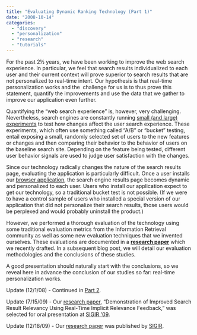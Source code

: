```yaml
---
title: "Evaluating Dynamic Ranking Technology (Part 1)"
date: "2008-10-14"
categories: 
  - "discovery"
  - "personalization"
  - "research"
  - "tutorials"
---
```


For the past 2½ years, we have been working to improve the web search experience. In particular, we feel that search results individualized to each user and their current context will prove superior to search results that are not personalized to real-time intent. Our hypothesis is that real-time personalization works and the  challenge for us is to thus prove this statement, quantify the improvements and use the data that we gather to improve our application even further.

Quantifying the “web search experience” is, however, very challenging. Nevertheless, search engines are constantly running [small (and large) experiments](http://googleblog.blogspot.com/2008/08/search-experiments-large-and-small.html) to test how changes affect the user search experience. These experiments, which often use something called “A/B” or “bucket” testing, entail exposing a small, randomly selected set of users to the new features or changes and then comparing their behavior to the behavior of users on the baseline search site. Depending on the feature being tested, different user behavior signals are used to judge user satisfaction with the changes.

Since our technology radically changes the nature of the search results page, evaluating the application is particularly difficult. Once a user installs our [browser application](http://www.surfcanyon.com/extension.jsp), the search engine results page becomes dynamic and personalized to each user. Users who install our application expect to get our technology, so a traditional bucket test is not possible. (If we were to have a control sample of users who installed a special version of our application that did not personalize their search results, those users would be perplexed and would probably uninstall the product.)

However, we performed a thorough evaluation of the technology using some traditional evaluation metrics from the Information Retrieval community as well as some new evaluation techniques that we invented ourselves. These evaluations are documented in a **[research paper](http://www.surfcanyon.com/SurfCanyonDemonstrationResearchPaper.pdf)** which we recently drafted. In a subsequent blog post, we will detail our evaluation methodologies and the conclusions of these studies.

A good presentation should naturally start with the conclusions, so we reveal here in advance the conclusion of our studies so far: real-time personalization works.

Update (12/1/08) - Continued in [Part 2](http://blog.surfcanyon.com/2008/12/01/evaluating-surf-canyon%E2%80%99s-technology-part-2/).

Update (7/15/09) - Our [research paper](http://www.surfcanyon.com/SurfCanyonDemonstrationResearchPaper.pdf), “Demonstration of Improved Search Result Relevancy Using Real-Time Implicit Relevance Feedback,” was selected for oral presentation at [SIGIR '09](http://blog.surfcanyon.com/2009/07/15/selected-for-oral-presentation-at-sigir-09/).

Update (12/18/09) - Our [research paper](http://www.surfcanyon.com/SurfCanyonDemonstrationResearchPaper.pdf) was published by [SIGIR](http://blog.surfcanyon.com/2009/07/15/selected-for-oral-presentation-at-sigir-09/).
